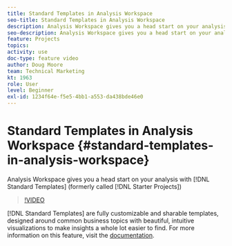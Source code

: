 ```yaml
---
title: Standard Templates in Analysis Workspace
seo-title: Standard Templates in Analysis Workspace
description: Analysis Workspace gives you a head start on your analysis with Standard Templates (formerly called Starter Projects)
seo-description: Analysis Workspace gives you a head start on your analysis with Standard Templates (formerly called Starter Projects)
feature: Projects
topics: 
activity: use
doc-type: feature video
author: Doug Moore
team: Technical Marketing
kt: 1963
role: User
level: Beginner
exl-id: 1234f64e-f5e5-4bb1-a553-da438bde46e0
---
```

# Standard Templates in Analysis Workspace {#standard-templates-in-analysis-workspace}

Analysis Workspace gives you a head start on your analysis with [!DNL Standard Templates] (formerly called [!DNL Starter Projects])

>[!VIDEO](https://video.tv.adobe.com/v/23960/?quality=12)

[!DNL Standard Templates] are fully customizable and sharable templates, designed around common business topics with beautiful, intuitive visualizations to make insights a whole lot easier to find. For more information on this feature, visit the [documentation](https://experienceleague.adobe.com/docs/analytics/analyze/analysis-workspace/build-workspace-project/starter-projects.html?lang=en).
